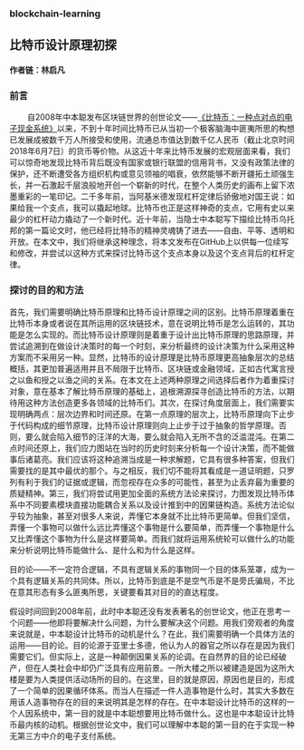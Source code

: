 ### blockchain-learning
## 比特币设计原理初探
#### 作者链：林启凡
### 前言
&nbsp;&nbsp;&nbsp;&nbsp;&nbsp;&nbsp;&nbsp;&nbsp;自2008年中本聪发布区块链世界的创世论文——[《比特币：一种点对点的电子现金系统》](http://www.8btc.com/wiki/bitcoin-a-peer-to-peer-electronic-cash-system)以来，不到十年时间比特币已从当初一个极客脑海中匪夷所思的构想已发展成被数千万人所接受和使用，流通总市值达到数千亿人民币（截止北京时间2018年6月7日）的货币等价物。从这近十年来比特币发展的宏观层面来看，我们可以惊奇地发现比特币背后既没有国家或银行联盟的信用背书，又没有政策法律的保护，还不断遭受各方组织机构或意见领袖的唱衰，依然能够不断开疆拓土顽强生长，并一石激起千层浪般地开创一个崭新的时代，在整个人类历史的画布上留下浓墨重彩的一笔印记。二千多年前，当阿基米德发现杠杆定律后骄傲地对国王说：如果给我一个支点，我可以撬起地球。比特币也正是这样神奇的支点，它用有史以来最少的杠杆动力撬动了一个新时代。近十年前，当隐士中本聪写下描绘比特币乌托邦的第一篇论文时，他已经将比特币的精神灵魂铸了进去——自由、平等、透明和开放。在本文中，我们将继承这种理念，将本文发布在GitHub上以供每一位续写和修改，并尝试以这种方式来探讨比特币这个支点本身以及这个支点背后的杠杆定律。

### 探讨的目的和方法

首先，我们需要明确比特币原理和比特币设计原理之间的区别。比特币原理着重在比特币本身或者说在其所运用的区块链技术，意在说明比特币是怎么运转的，其功能是怎么实现的。而比特币设计原理则是着重于设计出比特币原理的思路原理，并尝试追溯到在做设计决策时的每一个时刻，来分析最终的设计决策为什么采用这种方案而不采用另一种。显然，比特币的设计原理是比特币原理更高抽象层次的总结概括，其更加普遍适用并且不局限于比特币、区块链或金融领域，正如古代寓言授之以鱼和授之以渔之间的关系。在本文在上述两种原理之间选择后者作为着重探讨对象，意在基本了解比特币原理的基础上，追根溯源探寻创造比特币的方法，以期待用这种方法创造更多各领域的比特币们。其次，在探讨角度层面上，我们需要实现明确两点：层次边界和时间还原。在第一点原理的层次上，比特币原理向下止步于代码构成的细节原理，比特币设计原理则向上止步于过于抽象的哲学原理。否则，要么就会陷入细节的汪洋的大海，要么就会陷入无所不含的泛滥混沌。在第二点时间还原上，我们应力图站在当时的历史时刻来分析每一个设计决策，而不能做事后诸葛亮。我们应该将这种追溯当成是一种求解题，它具有很多种答案，但我们需要找的是其中最优的那个。与之相反，我们切不能将其看成是一道证明题，只罗列有利于我们的证据或逻辑，而忽视存在众多的可能性，甚至为止丢弃最为重要的质疑精神。第三，我们将尝试用更加全面的系统方法论来探讨，力图发现比特币体系中不同要素模块直接功能耦合关系以及设计推到中的因果链构造。系统方法论似乎较为抽象，甚至对很多人来说，弄懂它本身就不比比特币更简单。但我们坚信，弄懂一个事物可以做什么远比弄懂这个事物是什么要简单，而弄懂一个事物是什么又比弄懂这个事物为什么是这样要简单。而我们就将运用系统轮可以做什么的功能来分析说明比特币能做什么、是什么和为什么是这样。

目的论——不一定符合逻辑，不具有逻辑关系的事物同一个目的体系笼罩，成为一个具有逻辑关系的共同体。所以，比特币到底是不是空气币是不是旁氏骗局，不比在意其形态有多么匪夷所思，关键要看其对目的的直达程度。

假设时间回到2008年前，此时中本聪还没有发表著名的创世论文，他正在思考一个问题——他即将要解决什么问题，为什么要解决这个问题。用我们旁观者的角度来说就是，中本聪设计比特币的动机是什么？在此，我们需要明确一个具体方法的运用——目的论。目的论源于亚里士多德，他认为人的器官之所以存在是因为我们需要它们。但实际上，这是一种颠倒因果关系的论调。在自然界的目的论已经破产，但在人类社会中却仍广泛具有应用前景。一所大楼之所以被建造是因为这所大楼是要为人类提供活动场所的目的。在这里，目的就是原因，原因也是目的，形成了一个简单的因果循环体系。而当人在描述一件人造事物是什么时，其实大多数在用该人造事物存在的目的来说明其是怎样的存在。在中本聪设计比特币的这样的一个人因系统中，第一目的就是中本聪想要用比特币做什么。这也是中本聪设计比特币最内核的动机。根据创世论文中，我们可以理解中本聪的第一目的在于实现一种无第三方中介的电子支付系统。
